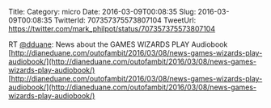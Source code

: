 Title: 
Category: micro
Date: 2016-03-09T00:08:35
Slug: 2016-03-09T00:08:35
TwitterId: 707357375573807104
TweetUrl: https://twitter.com/mark_philpot/status/707357375573807104

RT [@dduane](https://twitter.com/dduane): News about the GAMES WIZARDS PLAY Audiobook [http://dianeduane.com/outofambit/2016/03/08/news-games-wizards-play-audiobook/](http://dianeduane.com/outofambit/2016/03/08/news-games-wizards-play-audiobook/) [http://dianeduane.com/outofambit/2016/03/08/news-games-wizards-play-audiobook/](http://dianeduane.com/outofambit/2016/03/08/news-games-wizards-play-audiobook/)